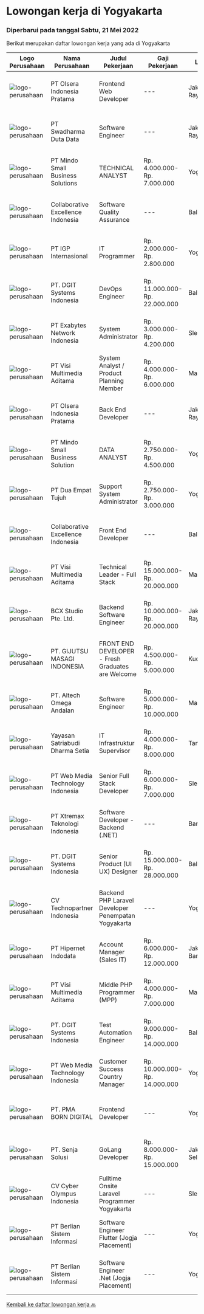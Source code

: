 
  # Lowongan kerja di Yogyakarta

  ### Diperbarui pada tanggal Sabtu, 21 Mei 2022

  Berikut merupakan daftar lowongan kerja yang ada di Yogyakarta

  |Logo Perusahaan | Nama Perusahaan | Judul Pekerjaan | Gaji Pekerjaan | Lokasi | Deskripsi | Tanggal diunggah | Pranala |
  | -------------- | --------------- | --------------- | --------- | --------- | -------------- | ------- | ----------- |
  |![logo-perusahaan](https://image-service-cdn.seek.com.au/90e9bb2e5bcac40b68d491aafb34203d371349a1/ee4dce1061f3f616224767ad58cb2fc751b8d2dc)|PT Olsera Indonesia Pratama|Frontend Web Developer|---|Jakarta Raya|Responsibilities: Development in an AGILE environment Create good product with accessibility and security compliance Create good product with...|Jumat, 20 Mei 2022|https://www.jobstreet.co.id/id/job/frontend-web-developer-3890847?token=0~43b9ec3c-bd95-4130-9107-48578997ef9f&sectionRank=1&jobId=jobstreet-id-job-3890847|
|![logo-perusahaan](https://image-service-cdn.seek.com.au/e55e3708620a7ff5e7da329d1725ee01ed113417/ee4dce1061f3f616224767ad58cb2fc751b8d2dc)|PT Swadharma Duta Data|Software Engineer|---|Jakarta Raya|Software Development (.net) Memahami konsep pengembangan aplikasi Memahami konsep Microservices Architecture Familiar dengan Konsep Dasar dari Linux...|Kamis, 19 Mei 2022|https://www.jobstreet.co.id/id/job/software-engineer-3889138?token=0~43b9ec3c-bd95-4130-9107-48578997ef9f&sectionRank=2&jobId=jobstreet-id-job-3889138|
|![logo-perusahaan](https://image-service-cdn.seek.com.au/7a6b7ae467e813fa02b10848305bd5d46d906792/ee4dce1061f3f616224767ad58cb2fc751b8d2dc)|PT Mindo Small Business Solutions|TECHNICAL ANALYST|Rp. 4.000.000-Rp. 7.000.000|Yogyakarta|Minimum Qualifications and Experience : Bachelor's degree in related fields. Have at least 2 years of working experience in the related field...|Jumat, 20 Mei 2022|https://www.jobstreet.co.id/id/job/technical-analyst-3890434?token=0~43b9ec3c-bd95-4130-9107-48578997ef9f&sectionRank=3&jobId=jobstreet-id-job-3890434|
|![logo-perusahaan](https://image-service-cdn.seek.com.au/7145b1ba6bc0dbd678e2bf86d776dd2b1b9b81f6/ee4dce1061f3f616224767ad58cb2fc751b8d2dc)|Collaborative Excellence Indonesia|Software Quality Assurance|---|Bali|Responsibilities: Develops and maintains test scenarios and end user test scripts to verify new functionality performs as designed and meets customer...|Jumat, 20 Mei 2022|https://www.jobstreet.co.id/id/job/software-quality-assurance-3877285?token=0~43b9ec3c-bd95-4130-9107-48578997ef9f&sectionRank=4&jobId=jobstreet-id-job-3877285|
|![logo-perusahaan](https://image-service-cdn.seek.com.au/693fd6cc1e96a3e3dfeb10f0bd5607226e03ffae/ee4dce1061f3f616224767ad58cb2fc751b8d2dc)|PT IGP Internasional|IT Programmer|Rp. 2.000.000-Rp. 2.800.000|Yogyakarta|Pendidikan minimal S1, Jurusan Teknik Informarmatika / Sistem Informatika Paham tentang bahasa pemrograman PHP, HTML, JavaScript, MySql, CSS Develop...|Rabu, 18 Mei 2022|https://www.jobstreet.co.id/id/job/it-programmer-3887312?token=0~43b9ec3c-bd95-4130-9107-48578997ef9f&sectionRank=5&jobId=jobstreet-id-job-3887312|
|![logo-perusahaan](https://image-service-cdn.seek.com.au/86a88c2f6d7d45552583132278caf70ef23e7608/ee4dce1061f3f616224767ad58cb2fc751b8d2dc)|PT. DGIT Systems Indonesia|DevOps Engineer|Rp. 11.000.000-Rp. 22.000.000|Bali|We are looking for a DevOps Engineer to join an engineering-lead team of developers working on our telecommunications delivery platform Telflow (learn...|Kamis, 19 Mei 2022|https://www.jobstreet.co.id/id/job/devops-engineer-3889041?token=0~43b9ec3c-bd95-4130-9107-48578997ef9f&sectionRank=6&jobId=jobstreet-id-job-3889041|
|![logo-perusahaan](https://image-service-cdn.seek.com.au/d9717523e5372f63adb1fd5f2751b16e2884631a/ee4dce1061f3f616224767ad58cb2fc751b8d2dc)|PT Exabytes Network Indonesia|System Administrator|Rp. 3.000.000-Rp. 4.200.000|Sleman|Installation and configuration of servers, VPS and software for internal and customers Monitoring server uptime from Nagios Monitoring Spam emails...|Selasa, 17 Mei 2022|https://www.jobstreet.co.id/id/job/system-administrator-3884989?token=0~43b9ec3c-bd95-4130-9107-48578997ef9f&sectionRank=7&jobId=jobstreet-id-job-3884989|
|![logo-perusahaan](https://image-service-cdn.seek.com.au/b8528c389ba1b59ec14f571684d5a518b5b2a7b1/ee4dce1061f3f616224767ad58cb2fc751b8d2dc)|PT Visi Multimedia Aditama|System Analyst / Product Planning Member|Rp. 4.000.000-Rp. 6.000.000|Malang|Responsibilities, PPM has several responsibilities, they are:  Create and maintain the User Interface design for a certain product.  Concentrated on...|Jumat, 20 Mei 2022|https://www.jobstreet.co.id/id/job/system-analyst-product-planning-member-3890002?token=0~43b9ec3c-bd95-4130-9107-48578997ef9f&sectionRank=8&jobId=jobstreet-id-job-3890002|
|![logo-perusahaan](https://image-service-cdn.seek.com.au/90e9bb2e5bcac40b68d491aafb34203d371349a1/ee4dce1061f3f616224767ad58cb2fc751b8d2dc)|PT Olsera Indonesia Pratama|Back End Developer|---|Jakarta Raya|Responsibilities: Development in an AGILE environment Create good product with accessibility and security compliance Create good product with...|Rabu, 18 Mei 2022|https://www.jobstreet.co.id/id/job/back-end-developer-3886495?token=0~43b9ec3c-bd95-4130-9107-48578997ef9f&sectionRank=9&jobId=jobstreet-id-job-3886495|
|![logo-perusahaan](https://i.ibb.co/sqvTCh9/112815900-stock-vector-no-image-available-icon-flat-vector.webp)|PT Mindo Small Business Solution|DATA ANALYST|Rp. 2.750.000-Rp. 4.500.000|Yogyakarta|Job Descriptions: Research redirects, click rate, SERP, and other OTA visibility metrics​.​ Research, interpret &amp; analyze OTA market and trends....|Kamis, 19 Mei 2022|https://www.jobstreet.co.id/id/job/data-analyst-3871445?token=0~43b9ec3c-bd95-4130-9107-48578997ef9f&sectionRank=10&jobId=jobstreet-id-job-3871445|
|![logo-perusahaan](https://image-service-cdn.seek.com.au/77b21a0ee2c136c382dd20b539140dcaf7d79275/ee4dce1061f3f616224767ad58cb2fc751b8d2dc)|PT Dua Empat Tujuh|Support System Administrator|Rp. 2.750.000-Rp. 3.000.000|Yogyakarta|Technical Skill : Mampu dan terbiasa mengoperasikan Linux CLI Terbiasa troubleshooting sistem Linux/Windows Menguasai salah satu bahasa pemrograman...|Selasa, 17 Mei 2022|https://www.jobstreet.co.id/id/job/support-system-administrator-3884158?token=0~43b9ec3c-bd95-4130-9107-48578997ef9f&sectionRank=11&jobId=jobstreet-id-job-3884158|
|![logo-perusahaan](https://image-service-cdn.seek.com.au/7145b1ba6bc0dbd678e2bf86d776dd2b1b9b81f6/ee4dce1061f3f616224767ad58cb2fc751b8d2dc)|Collaborative Excellence Indonesia|Front End Developer|---|Bali|Requirements: You probably have 2-3 years of relevant experience as a web developer. UI developer or front-end engineer in commercial projects. As a...|Jumat, 20 Mei 2022|https://www.jobstreet.co.id/id/job/front-end-developer-3877289?token=0~43b9ec3c-bd95-4130-9107-48578997ef9f&sectionRank=12&jobId=jobstreet-id-job-3877289|
|![logo-perusahaan](https://image-service-cdn.seek.com.au/b8528c389ba1b59ec14f571684d5a518b5b2a7b1/ee4dce1061f3f616224767ad58cb2fc751b8d2dc)|PT Visi Multimedia Aditama|Technical Leader - Full Stack|Rp. 15.000.000-Rp. 20.000.000|Malang|Responsibilities: Working closely with Product Leaders &amp; VP of Production. Gather user needs/information from Sales and Executives. Manage project...|Kamis, 19 Mei 2022|https://www.jobstreet.co.id/id/job/technical-leader-full-stack-3871663?token=0~43b9ec3c-bd95-4130-9107-48578997ef9f&sectionRank=13&jobId=jobstreet-id-job-3871663|
|![logo-perusahaan](https://image-service-cdn.seek.com.au/21406f519358b8335deea1347e37dfc2ef150f79/ee4dce1061f3f616224767ad58cb2fc751b8d2dc)|BCX Studio Pte. Ltd.|Backend Software Engineer|Rp. 10.000.000-Rp. 20.000.000|Jakarta Raya|BCX Studio is a Singapore-based company, our mission is to build an enterprise-grade online commerce platform to empower SME to compete in the...|Rabu, 18 Mei 2022|https://www.jobstreet.co.id/id/job/backend-software-engineer-9589842/origin/sg?token=0~43b9ec3c-bd95-4130-9107-48578997ef9f&sectionRank=14&jobId=jobstreet-sg-job-9589842|
|![logo-perusahaan](https://image-service-cdn.seek.com.au/7463f0ecfd69406db0e65015cd5b1ed8a94a52ad/ee4dce1061f3f616224767ad58cb2fc751b8d2dc)|PT. GIJUTSU MASAGI INDONESIA|FRONT END DEVELOPER - Fresh Graduates are Welcome|Rp. 4.500.000-Rp. 5.000.000|Kudus|Gambaran Pekerjaan : Mengembangkan software kantor berbasis web Hari kerja : Senin - Sabtu, 08:00 - 17:00 Menggunakan pakaian kasual untuk bekerja...|Kamis, 19 Mei 2022|https://www.jobstreet.co.id/id/job/front-end-developer-fresh-graduates-are-welcome-3889164?token=0~43b9ec3c-bd95-4130-9107-48578997ef9f&sectionRank=15&jobId=jobstreet-id-job-3889164|
|![logo-perusahaan](https://image-service-cdn.seek.com.au/fed256614e30f8ce105096f2f56e6c8e4e36b945/ee4dce1061f3f616224767ad58cb2fc751b8d2dc)|PT. Altech Omega Andalan|Software Engineer|Rp. 5.000.000-Rp. 10.000.000|Makassar|Tanggung Jawab Kerja: Menganalisa, desain, develop dan implementasi teknologi pada beberapa platform sesuai dengan keinginan pelanggan Menjamin...|Kamis, 19 Mei 2022|https://www.jobstreet.co.id/id/job/software-engineer-3875629?token=0~43b9ec3c-bd95-4130-9107-48578997ef9f&sectionRank=16&jobId=jobstreet-id-job-3875629|
|![logo-perusahaan](https://i.ibb.co/sqvTCh9/112815900-stock-vector-no-image-available-icon-flat-vector.webp)|Yayasan Satriabudi Dharma Setia|IT Infrastruktur Supervisor|Rp. 4.000.000-Rp. 8.000.000|Tangerang|Administers computer networks and related computing environments including servers, routers, switches, access points, the Wide Area Network (WAN), and...|Rabu, 18 Mei 2022|https://www.jobstreet.co.id/id/job/it-infrastruktur-supervisor-3887275?token=0~43b9ec3c-bd95-4130-9107-48578997ef9f&sectionRank=17&jobId=jobstreet-id-job-3887275|
|![logo-perusahaan](https://image-service-cdn.seek.com.au/a88bcac36bed01ec4bfdde06cea5cbda945b0999/ee4dce1061f3f616224767ad58cb2fc751b8d2dc)|PT Web Media Technology Indonesia|Senior Full Stack Developer|Rp. 6.000.000-Rp. 7.000.000|Sleman|We are Niagahoster, a tech company based in Yogyakarta that provides web-hosting services. To make Niagahoster web and products are packed with...|Rabu, 18 Mei 2022|https://www.jobstreet.co.id/id/job/senior-full-stack-developer-3886964?token=0~43b9ec3c-bd95-4130-9107-48578997ef9f&sectionRank=18&jobId=jobstreet-id-job-3886964|
|![logo-perusahaan](https://image-service-cdn.seek.com.au/ce74a79d8ea261e54cdae65dc8035221535675cf/ee4dce1061f3f616224767ad58cb2fc751b8d2dc)|PT Xtremax Teknologi Indonesia|Software Developer - Backend (.NET)|---|Bandung|Job Description As a Software Developer, specifically backend, you will be introduced to ASP.NET development platforms and will be actively involved...|Kamis, 19 Mei 2022|https://www.jobstreet.co.id/id/job/software-developer-backend-.net-3875990?token=0~43b9ec3c-bd95-4130-9107-48578997ef9f&sectionRank=19&jobId=jobstreet-id-job-3875990|
|![logo-perusahaan](https://image-service-cdn.seek.com.au/86a88c2f6d7d45552583132278caf70ef23e7608/ee4dce1061f3f616224767ad58cb2fc751b8d2dc)|PT. DGIT Systems Indonesia|Senior Product (UI UX) Designer|Rp. 15.000.000-Rp. 28.000.000|Bali|Get to know the TeamWe value positive work ethics as you are. You will be part of an International, diverse team of talented squads of product...|Jumat, 20 Mei 2022|https://www.jobstreet.co.id/id/job/senior-product-ui-ux-designer-3879105?token=0~43b9ec3c-bd95-4130-9107-48578997ef9f&sectionRank=20&jobId=jobstreet-id-job-3879105|
|![logo-perusahaan](https://image-service-cdn.seek.com.au/0450212d0f2fac819d8172c4e40993deba1f5f54/ee4dce1061f3f616224767ad58cb2fc751b8d2dc)|CV Technopartner Indonesia|Backend PHP Laravel Developer Penempatan Yogyakarta|---|Yogyakarta|Job Description &amp; Requirements : Build Web Application (PHP, Laravel) Experienced in making or integrating API Experienced in using versioning...|Rabu, 18 Mei 2022|https://www.jobstreet.co.id/id/job/backend-php-laravel-developer-penempatan-yogyakarta-3875236?token=0~43b9ec3c-bd95-4130-9107-48578997ef9f&sectionRank=21&jobId=jobstreet-id-job-3875236|
|![logo-perusahaan](https://image-service-cdn.seek.com.au/87e398976ab9e6125b6c2eea8c07e7c7403fb876/ee4dce1061f3f616224767ad58cb2fc751b8d2dc)|PT Hipernet Indodata|Account Manager  (Sales IT)|Rp. 6.000.000-Rp. 12.000.000|Jakarta Barat|Qualification: Age maximum 35 years Minimum Diploma III from any field, preferably from Technology Information, System Information, Computer Science,...|Selasa, 17 Mei 2022|https://www.jobstreet.co.id/id/job/account-manager-sales-it-3885462?token=0~43b9ec3c-bd95-4130-9107-48578997ef9f&sectionRank=22&jobId=jobstreet-id-job-3885462|
|![logo-perusahaan](https://image-service-cdn.seek.com.au/b8528c389ba1b59ec14f571684d5a518b5b2a7b1/ee4dce1061f3f616224767ad58cb2fc751b8d2dc)|PT Visi Multimedia Aditama|Middle PHP Programmer (MPP)|Rp. 4.000.000-Rp. 7.000.000|Malang|Requirements: Candidate must possess at least a Diploma, Bachelor's Degree, Art/ Design/ Creative Multimedia, Computer Science/Information Technology,...|Rabu, 18 Mei 2022|https://www.jobstreet.co.id/id/job/middle-php-programmer-mpp-3874969?token=0~43b9ec3c-bd95-4130-9107-48578997ef9f&sectionRank=23&jobId=jobstreet-id-job-3874969|
|![logo-perusahaan](https://image-service-cdn.seek.com.au/86a88c2f6d7d45552583132278caf70ef23e7608/ee4dce1061f3f616224767ad58cb2fc751b8d2dc)|PT. DGIT Systems Indonesia|Test Automation Engineer|Rp. 9.000.000-Rp. 14.000.000|Bali|We are looking for talented Test Engineer or Test Automation Engineer to join an experienced team working on our flagship product Telflow, a...|Kamis, 19 Mei 2022|https://www.jobstreet.co.id/id/job/test-automation-engineer-3887841?token=0~43b9ec3c-bd95-4130-9107-48578997ef9f&sectionRank=24&jobId=jobstreet-id-job-3887841|
|![logo-perusahaan](https://image-service-cdn.seek.com.au/a88bcac36bed01ec4bfdde06cea5cbda945b0999/ee4dce1061f3f616224767ad58cb2fc751b8d2dc)|PT Web Media Technology Indonesia|Customer Success Country Manager|Rp. 10.000.000-Rp. 14.000.000|Yogyakarta|We are Niagahoster, a tech company based in Yogyakarta that provides web-hosting services for Indonesia and the world. We are part of Hostinger...|Jumat, 20 Mei 2022|https://www.jobstreet.co.id/id/job/customer-success-country-manager-3890187?token=0~43b9ec3c-bd95-4130-9107-48578997ef9f&sectionRank=25&jobId=jobstreet-id-job-3890187|
|![logo-perusahaan](https://image-service-cdn.seek.com.au/b54ee54bedc3f2c143e64baf589d10fa6bdcc4bc/ee4dce1061f3f616224767ad58cb2fc751b8d2dc)|PT. PMA BORN DIGITAL|Frontend Developer|---|Yogyakarta|We are looking for a frontend developer: You have expert knowledge of JavaScript, HTML/CSS and CSS preprocessors (SASS) You have experience with...|Rabu, 18 Mei 2022|https://www.jobstreet.co.id/id/job/frontend-developer-3873953?token=0~43b9ec3c-bd95-4130-9107-48578997ef9f&sectionRank=26&jobId=jobstreet-id-job-3873953|
|![logo-perusahaan](https://image-service-cdn.seek.com.au/99211460ddfbe1ca45d1083d5ea115d6020bae3c/ee4dce1061f3f616224767ad58cb2fc751b8d2dc)|PT. Senja Solusi|GoLang Developer|Rp. 8.000.000-Rp. 15.000.000|Jakarta Selatan|Job Descriptions:We are looking for a great Golang Developers with a strong understanding of how best to leverage and exploit the language’s unique...|Jumat, 20 Mei 2022|https://www.jobstreet.co.id/id/job/golang-developer-3889717?token=0~43b9ec3c-bd95-4130-9107-48578997ef9f&sectionRank=27&jobId=jobstreet-id-job-3889717|
|![logo-perusahaan](https://image-service-cdn.seek.com.au/31001f220e29db07249ae93ebb2feeb4240d8ae0/ee4dce1061f3f616224767ad58cb2fc751b8d2dc)|CV Cyber Olympus Indonesia|Fulltime Onsite Laravel Programmer Yogyakarta|---|Sleman|Cyber Olympus is opening recruitment forFULLTIME Laravel programmer (placement : Jogja)========================Requirement1. Working experience in the...|Selasa, 17 Mei 2022|https://www.jobstreet.co.id/id/job/fulltime-onsite-laravel-programmer-yogyakarta-3885660?token=0~43b9ec3c-bd95-4130-9107-48578997ef9f&sectionRank=28&jobId=jobstreet-id-job-3885660|
|![logo-perusahaan](https://image-service-cdn.seek.com.au/cc1bfb4c73e0078eafcab416db2b31d8d680968e/ee4dce1061f3f616224767ad58cb2fc751b8d2dc)|PT Berlian Sistem Informasi|Software Engineer Flutter (Jogja Placement)|---|Yogyakarta|Requirements : Bachelor of Computer Science / Information System or significant equivalent experience. Minimum 1 year experience building mobile...|Rabu, 18 Mei 2022|https://www.jobstreet.co.id/id/job/software-engineer-flutter-jogja-placement-3873307?token=0~43b9ec3c-bd95-4130-9107-48578997ef9f&sectionRank=29&jobId=jobstreet-id-job-3873307|
|![logo-perusahaan](https://image-service-cdn.seek.com.au/ccc0df9110fd5f01c647c290b339361a3aae7efb/ee4dce1061f3f616224767ad58cb2fc751b8d2dc)|PT Berlian Sistem Informasi|Software Engineer .Net (Jogja Placement)|---|Yogyakarta|MINIMUM QUALIFICATION At least 2 years experiences in software development using Microsoft Technology (.Net, C#) Candidate must possess at least...|Rabu, 18 Mei 2022|https://www.jobstreet.co.id/id/job/software-engineer-.net-jogja-placement-3873304?token=0~43b9ec3c-bd95-4130-9107-48578997ef9f&sectionRank=30&jobId=jobstreet-id-job-3873304|


  [Kembali ke daftar lowongan kerja 🔙](../README.md#daftar-lowongan-kerja)
  